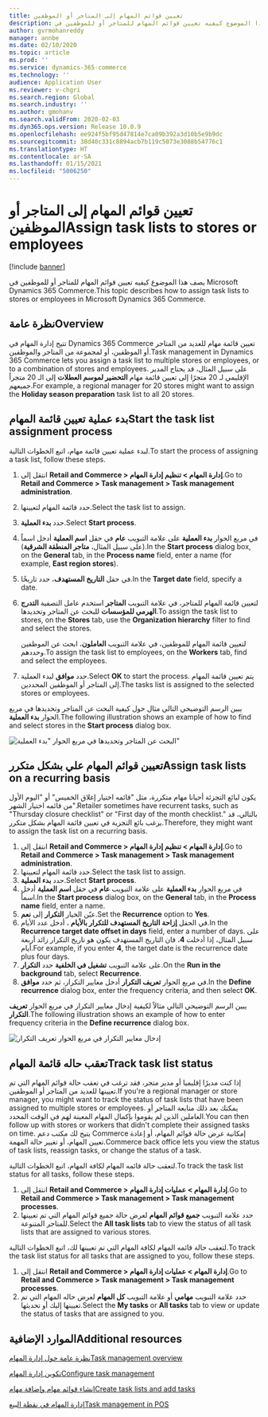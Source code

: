 ```yaml
---
title: تعيين قوائم المهام إلى المتاجر أو الموظفين
description: يصف هذا الموضوع كيفيه تعيين قوائم المهام للمتاجر أو للموظفين في Microsoft Dynamics 365 Commerce.
author: gvrmohanreddy
manager: annbe
ms.date: 02/10/2020
ms.topic: article
ms.prod: ''
ms.service: dynamics-365-commerce
ms.technology: ''
audience: Application User
ms.reviewer: v-chgri
ms.search.region: Global
ms.search.industry: ''
ms.author: gmohanv
ms.search.validFrom: 2020-02-03
ms.dyn365.ops.version: Release 10.0.9
ms.openlocfilehash: ee924f5bf95d47814e7ca09b392a3d10b5e9b9dc
ms.sourcegitcommit: 38d40c331c8894acb7b119c5073e3088b54776c1
ms.translationtype: HT
ms.contentlocale: ar-SA
ms.lasthandoff: 01/15/2021
ms.locfileid: "5006250"
---
```

# <a name="assign-task-lists-to-stores-or-employees"></a><span data-ttu-id="86fd8-103">تعيين قوائم المهام إلى المتاجر أو الموظفين</span><span class="sxs-lookup"><span data-stu-id="86fd8-103">Assign task lists to stores or employees</span></span>

[!include [banner](includes/banner.md)]

<span data-ttu-id="86fd8-104">يصف هذا الموضوع كيفيه تعيين قوائم المهام للمتاجر أو للموظفين في Microsoft Dynamics 365 Commerce.</span><span class="sxs-lookup"><span data-stu-id="86fd8-104">This topic describes how to assign task lists to stores or employees in Microsoft Dynamics 365 Commerce.</span></span>

## <a name="overview"></a><span data-ttu-id="86fd8-105">نظرة عامة</span><span class="sxs-lookup"><span data-stu-id="86fd8-105">Overview</span></span>

<span data-ttu-id="86fd8-106">تتيح إدارة المهام في Dynamics 365 Commerce تعيين قائمة مهام للعديد من المتاجر أو الموظفين، أو لمجموعة من المتاجر والموظفين.</span><span class="sxs-lookup"><span data-stu-id="86fd8-106">Task management in Dynamics 365 Commerce lets you assign a task list to multiple stores or employees, or to a combination of stores and employees.</span></span> <span data-ttu-id="86fd8-107">على سبيل المثال، قد يحتاج المدير الإقليمي لـ 20 متجرًا إلى تعيين قائمة مهام **التحضير لموسم العطلات** إلى الـ 20 متجراً جميعهم.</span><span class="sxs-lookup"><span data-stu-id="86fd8-107">For example, a regional manager for 20 stores might want to assign the **Holiday season preparation** task list to all 20 stores.</span></span>

## <a name="start-the-task-list-assignment-process"></a><span data-ttu-id="86fd8-108">بدء عملية تعيين قائمة المهام</span><span class="sxs-lookup"><span data-stu-id="86fd8-108">Start the task list assignment process</span></span>

<span data-ttu-id="86fd8-109">لبدء عملية تعيين قائمة مهام، اتبع الخطوات التالية.</span><span class="sxs-lookup"><span data-stu-id="86fd8-109">To start the process of assigning a task list, follow these steps.</span></span>

1. <span data-ttu-id="86fd8-110">انتقل إلى **Retail and Commerce \> إدارة المهام \> تنظيم إدارة المهام**.</span><span class="sxs-lookup"><span data-stu-id="86fd8-110">Go to **Retail and Commerce \> Task management \> Task management administration**.</span></span>
1. <span data-ttu-id="86fd8-111">حدد قائمة المهام لتعيينها.</span><span class="sxs-lookup"><span data-stu-id="86fd8-111">Select the task list to assign.</span></span>
1. <span data-ttu-id="86fd8-112">حدد **بدء العملية**.</span><span class="sxs-lookup"><span data-stu-id="86fd8-112">Select **Start process**.</span></span>
1. <span data-ttu-id="86fd8-113">في مربع الحوار **بدء العملية** على علامة التبويب **عام** في حقل **اسم العملية** أدخل اسماً (على سبيل المثال، **متاجر المنطقة الشرقية**).</span><span class="sxs-lookup"><span data-stu-id="86fd8-113">In the **Start process** dialog box, on the **General** tab, in the **Process name** field, enter a name (for example, **East region stores**).</span></span>
1. <span data-ttu-id="86fd8-114">في حقل **التاريخ المستهدف**، حدد تاريخًا.</span><span class="sxs-lookup"><span data-stu-id="86fd8-114">In the **Target date** field, specify a date.</span></span>
1. <span data-ttu-id="86fd8-115">لتعيين قائمة المهام للمتاجر، في علامة التبويب **المتاجر** استخدم عامل التصفية **التدرج الهرمي للمؤسسات** للبحث عن المتاجر وتحديدها.</span><span class="sxs-lookup"><span data-stu-id="86fd8-115">To assign the task list to stores, on the **Stores** tab, use the **Organization hierarchy** filter to find and select the stores.</span></span>

    <span data-ttu-id="86fd8-116">لتعيين قائمة المهام للموظفين، في علامة التبويب **العاملون**، ابحث عن الموظفين وحددهم.</span><span class="sxs-lookup"><span data-stu-id="86fd8-116">To assign the task list to employees, on the **Workers** tab, find and select the employees.</span></span>

1. <span data-ttu-id="86fd8-117">حدد **موافق** لبدء العملية.</span><span class="sxs-lookup"><span data-stu-id="86fd8-117">Select **OK** to start the process.</span></span> <span data-ttu-id="86fd8-118">يتم تعيين قائمة المهام إلى المتاجر أو الموظفين المحددين.</span><span class="sxs-lookup"><span data-stu-id="86fd8-118">The tasks list is assigned to the selected stores or employees.</span></span>

<span data-ttu-id="86fd8-119">يبين الرسم التوضيحي التالي مثال حول كيفية البحث عن المتاجر وتحديدها في مربع الحوار **‏‫بدء العملية‬**.</span><span class="sxs-lookup"><span data-stu-id="86fd8-119">The following illustration shows an example of how to find and select stores in the **Start process** dialog box.</span></span>

![البحث عن المتاجر وتحديدها في مربع الحوار "بدء العملية"](media/HQ-Assign-Tasks-Lists.png)

## <a name="assign-task-lists-on-a-recurring-basis"></a><span data-ttu-id="86fd8-121">تعيين قوائم المهام علي بشكل متكرر</span><span class="sxs-lookup"><span data-stu-id="86fd8-121">Assign task lists on a recurring basis</span></span>

<span data-ttu-id="86fd8-122">يكون لبائع التجزئة أحيانا مهام متكررة، مثل "قائمه اختيار إغلاق الخميس" أو "اليوم الأول من قائمه اختيار الشهر".</span><span class="sxs-lookup"><span data-stu-id="86fd8-122">Retailer sometimes have recurrent tasks, such as "Thursday closure checklist" or "First day of the month checklist."</span></span> <span data-ttu-id="86fd8-123">بالتالي، قد يرغب بائع التجزية في تعيين قائمة المهام بشكل متكرر.</span><span class="sxs-lookup"><span data-stu-id="86fd8-123">Therefore, they might want to assign the task list on a recurring basis.</span></span>

1. <span data-ttu-id="86fd8-124">انتقل إلى **Retail and Commerce \> إدارة المهام \> تنظيم إدارة المهام**.</span><span class="sxs-lookup"><span data-stu-id="86fd8-124">Go to **Retail and Commerce \> Task management \> Task management administration**.</span></span>
1. <span data-ttu-id="86fd8-125">حدد قائمة المهام لتعيينها.</span><span class="sxs-lookup"><span data-stu-id="86fd8-125">Select the task list to assign.</span></span>
1. <span data-ttu-id="86fd8-126">حدد **بدء العملية**.</span><span class="sxs-lookup"><span data-stu-id="86fd8-126">Select **Start process**.</span></span>
1. <span data-ttu-id="86fd8-127">في مربع الحوار **بدء العملية** على علامة التبويب **عام** في حقل **اسم العملية** أدخل اسماً.</span><span class="sxs-lookup"><span data-stu-id="86fd8-127">In the **Start process** dialog box, on the **General** tab, in the **Process name** field, enter a name.</span></span>
1. <span data-ttu-id="86fd8-128">عيّن الخيار **التكرار** إلى **نعم**.</span><span class="sxs-lookup"><span data-stu-id="86fd8-128">Set the **Recurrence** option to **Yes**.</span></span>
1. <span data-ttu-id="86fd8-129">في الحقل **إزاحة التاريخ المستهدف للتكرار بالأيام** ، أدخل عدد الأيام.</span><span class="sxs-lookup"><span data-stu-id="86fd8-129">In the **Recurrence target date offset in days** field, enter a number of days.</span></span> <span data-ttu-id="86fd8-130">على سبيل المثال، إذا أدخلت **4**، فان التاريخ المستهدف يكون هو تاريخ التكرار زائد أربعة أيام.</span><span class="sxs-lookup"><span data-stu-id="86fd8-130">For example, if you enter **4**, the target date is the recurrence date plus four days.</span></span>
1. <span data-ttu-id="86fd8-131">على علامة التبويب **تشغيل في الخلفية** حدد **التكرار**.</span><span class="sxs-lookup"><span data-stu-id="86fd8-131">On the **Run in the background** tab, select **Recurrence**.</span></span>
1. <span data-ttu-id="86fd8-132">في مربع الحوار **‏‫تعريف التكرار‬** أدخل معايير التكرار، ثم حدد **موافق**.</span><span class="sxs-lookup"><span data-stu-id="86fd8-132">In the **Define recurrence** dialog box, enter the frequency criteria, and then select **OK**.</span></span>

<span data-ttu-id="86fd8-133">يبين الرسم التوضيحي التالي مثالاً لكيفية إدخال معايير التكرار في مربع الحوار **تعريف التكرار**.</span><span class="sxs-lookup"><span data-stu-id="86fd8-133">The following illustration shows an example of how to enter frequency criteria in the **Define recurrence** dialog box.</span></span>

![إدخال معايير التكرار في مربع الحوار ‏‫تعريف التكرار‬](media/HQ-Assign-Tasks-Lists-Recurrently.png)

## <a name="track-task-list-status"></a><span data-ttu-id="86fd8-135">تعقب حاله قائمة المهام</span><span class="sxs-lookup"><span data-stu-id="86fd8-135">Track task list status</span></span>

<span data-ttu-id="86fd8-136">إذا كنت مديرًا إقليميا أو مدير متجر، فقد ترغب في تعقب حالة قوائم المهام التي تم تعيينها للعديد من المتاجر أو الموظفين.</span><span class="sxs-lookup"><span data-stu-id="86fd8-136">If you're a regional manager or store manager, you might want to track the status of task lists that have been assigned to multiple stores or employees.</span></span> <span data-ttu-id="86fd8-137">يمكنك بعد ذلك متابعة المتاجر أو العاملين الذين لم يقوموا بإكمال المهام المعينة لهم في الوقت المحدد.</span><span class="sxs-lookup"><span data-stu-id="86fd8-137">You can then follow up with stores or workers that didn't complete their assigned tasks on time.</span></span> <span data-ttu-id="86fd8-138">يتيح لك مكتب دعم Commerce إمكانية عرض حالة قوائم المهام، أو إعادة تعيين المهام، أو تغيير حالة المهمة.</span><span class="sxs-lookup"><span data-stu-id="86fd8-138">Commerce back office lets you view the status of task lists, reassign tasks, or change the status of a task.</span></span>

<span data-ttu-id="86fd8-139">لتعقب حالة قائمه المهام لكافة المهام، اتبع الخطوات التالية.</span><span class="sxs-lookup"><span data-stu-id="86fd8-139">To track the task list status for all tasks, follow these steps.</span></span>

1. <span data-ttu-id="86fd8-140">انتقل إلى **Retail and Commerce \> إدارة المهام \> عمليات إدارة المهام**.</span><span class="sxs-lookup"><span data-stu-id="86fd8-140">Go to **Retail and Commerce \> Task management \> Task management processes**.</span></span>
1. <span data-ttu-id="86fd8-141">حدد علامة التبويب **جميع قوائم المهام** لعرض حالة جميع قوائم المهام التي تم تعيينها للمتاجر المتنوعة.</span><span class="sxs-lookup"><span data-stu-id="86fd8-141">Select the **All task lists** tab to view the status of all task lists that are assigned to various stores.</span></span>

<span data-ttu-id="86fd8-142">لتعقب حالة قائمه المهام لكافة المهام التي تم تعيينها لك، اتبع الخطوات التالية.</span><span class="sxs-lookup"><span data-stu-id="86fd8-142">To track the task list status for all tasks that are assigned to you, follow these steps.</span></span>

1. <span data-ttu-id="86fd8-143">انتقل إلى **Retail and Commerce \> إدارة المهام \> عمليات إدارة المهام**.</span><span class="sxs-lookup"><span data-stu-id="86fd8-143">Go to **Retail and Commerce \> Task management \> Task management processes**.</span></span>
1. <span data-ttu-id="86fd8-144">حدد علامة التبويب **مهامي** أو علامة التبويب **كل المهام** لعرض حاله المهام التي تم تعيينها إليك أو تحديثها.</span><span class="sxs-lookup"><span data-stu-id="86fd8-144">Select the **My tasks** or **All tasks** tab to view or update the status of tasks that are assigned to you.</span></span>

## <a name="additional-resources"></a><span data-ttu-id="86fd8-145">الموارد الإضافية</span><span class="sxs-lookup"><span data-stu-id="86fd8-145">Additional resources</span></span>

[<span data-ttu-id="86fd8-146">نظرة عامة حول إدارة المهام</span><span class="sxs-lookup"><span data-stu-id="86fd8-146">Task management overview</span></span>](task-mgmt-overview.md)

[<span data-ttu-id="86fd8-147">تكوين إدارة المهام</span><span class="sxs-lookup"><span data-stu-id="86fd8-147">Configure task management</span></span>](task-mgmt-configure.md)

[<span data-ttu-id="86fd8-148">إنشاء قوائم مهام وإضافة مهام</span><span class="sxs-lookup"><span data-stu-id="86fd8-148">Create task lists and add tasks</span></span>](task-mgmt-create-lists.md)

[<span data-ttu-id="86fd8-149">إدارة المهام في نقطة البيع</span><span class="sxs-lookup"><span data-stu-id="86fd8-149">Task management in POS</span></span>](task-mgmt-POS.md)
